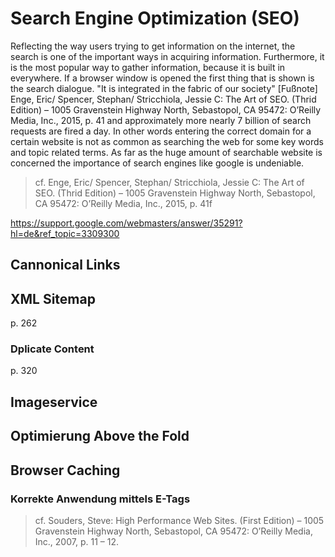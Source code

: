# Search Engine Optimization (SEO)

Reflecting the way users trying to get information on the internet, the search is one of the important ways in acquiring information. Furthermore, it is the most popular way to gather information, because it is built in everywhere. If a browser window is opened the first thing that is shown is the search dialogue. "It is integrated in the fabric of our society" [Fußnote] Enge, Eric/ Spencer, Stephan/ Stricchiola, Jessie C: The Art of SEO. (Thrid Edition) – 1005 Gravenstein Highway North, Sebastopol, CA 95472: O’Reilly Media, Inc., 2015, p. 41 and approximately more nearly 7 billion of search requests are fired a day. In other words entering the correct domain for a certain website is not as common as searching the web for some key words and topic related terms. As far as the huge amount of searchable website is concerned the importance of search engines like google is undeniable.

> cf. Enge, Eric/ Spencer, Stephan/ Stricchiola, Jessie C: The Art of SEO. (Thrid Edition) – 1005 Gravenstein Highway North, Sebastopol, CA 95472: O’Reilly Media, Inc., 2015, p. 41f

https://support.google.com/webmasters/answer/35291?hl=de&ref_topic=3309300




## Cannonical Links

## XML Sitemap
p. 262


### Dplicate Content
p. 320



## Imageservice

## Optimierung Above the Fold

## Browser Caching

### Korrekte Anwendung mittels E-Tags


> cf. Souders, Steve: High Performance Web Sites. (First Edition) – 1005 Gravenstein Highway North, Sebastopol, CA 95472: O’Reilly Media, Inc., 2007, p. 11 – 12.